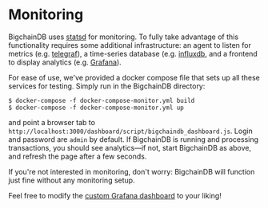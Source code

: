 # Monitoring

BigchainDB uses [statsd](https://github.com/etsy/statsd) for monitoring.  To fully take advantage of this functionality requires some additional infrastructure: an agent to listen for metrics (e.g. [telegraf](https://github.com/influxdata/telegraf)), a time-series database (e.g. [influxdb](https://influxdata.com/time-series-platform/influxdb/), and a frontend to display analytics (e.g. [Grafana](http://grafana.org/)).

For ease of use, we've provided a docker compose file that sets up all these services for testing. Simply run in the BigchainDB directory:

```text
$ docker-compose -f docker-compose-monitor.yml build
$ docker-compose -f docker-compose-monitor.yml up
```

and point a browser tab to `http://localhost:3000/dashboard/script/bigchaindb_dashboard.js`.  Login and password are `admin` by default.  If BigchainDB is running and processing transactions, you should see analytics—if not, start BigchainDB as above, and refresh the page after a few seconds.

If you're not interested in monitoring, don't worry: BigchainDB will function just fine without any monitoring setup.

Feel free to modify the [custom Grafana dashboard](https://github.com/rhsimplex/grafana-bigchaindb-docker/blob/master/bigchaindb_dashboard.js) to your liking!